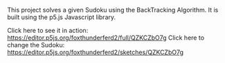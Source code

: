 This project solves a given Sudoku using the BackTracking Algorithm. It is built using the p5.js Javascript library.

Click here to see it in action: https://editor.p5js.org/foxthunderferd2/full/QZKCZbO7g
Click here to change the Sudoku: https://editor.p5js.org/foxthunderferd2/sketches/QZKCZbO7g

